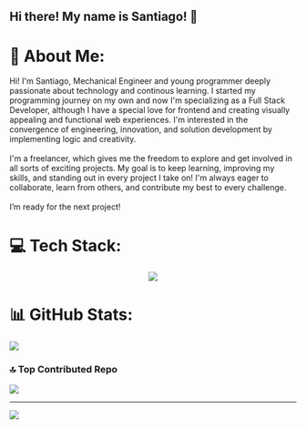 ## Hi there! My name is Santiago! 👋

# 💫 About Me:
Hi! I'm Santiago, Mechanical Engineer and young programmer deeply passionate about technology and continous learning. I started my programming journey on my own and now I'm specializing as a Full Stack Developer, although I have a special love for frontend and creating visually appealing and functional web experiences. I'm interested in the convergence of engineering, innovation, and solution development by implementing logic and creativity. <br><br> I'm a freelancer, which gives me the freedom to explore and get involved in all sorts of exciting projects. My goal is to keep learning, improving my skills, and standing out in every project I take on! I'm always eager to collaborate, learn from others, and contribute my best to every challenge.<br><br>I’m ready for the next project!


# 💻 Tech Stack:
<p align="center">
  <a href="https://skillicons.dev">
    <img src="https://skillicons.dev/icons?i=js,html,css,bootstrap,figma,git,github,nodejs,py,vscode,angular,discord" />
  </a>
</p>              
              

# 📊 GitHub Stats:

![](https://github-readme-stats.vercel.app/api/top-langs/?username=smarchena&theme=dark&hide_border=false&include_all_commits=false&count_private=false&layout=compact)

### 🔝 Top Contributed Repo
![](https://github-contributor-stats.vercel.app/api?username=smarchena&limit=5&theme=dark&combine_all_yearly_contributions=true)

---
[![](https://visitcount.itsvg.in/api?id=smarchena&icon=0&color=0)](https://visitcount.itsvg.in)

<!-- Proudly created with GPRM ( https://gprm.itsvg.in ) -->
